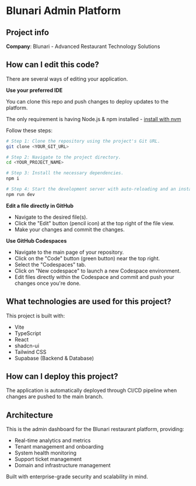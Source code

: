 # Blunari Admin Platform

## Project info

**Company**: Blunari - Advanced Restaurant Technology Solutions

## How can I edit this code?

There are several ways of editing your application.

**Use your preferred IDE**

You can clone this repo and push changes to deploy updates to the platform.

The only requirement is having Node.js & npm installed - [install with nvm](https://github.com/nvm-sh/nvm#installing-and-updating)

Follow these steps:

```sh
# Step 1: Clone the repository using the project's Git URL.
git clone <YOUR_GIT_URL>

# Step 2: Navigate to the project directory.
cd <YOUR_PROJECT_NAME>

# Step 3: Install the necessary dependencies.
npm i

# Step 4: Start the development server with auto-reloading and an instant preview.
npm run dev
```

**Edit a file directly in GitHub**

- Navigate to the desired file(s).
- Click the "Edit" button (pencil icon) at the top right of the file view.
- Make your changes and commit the changes.

**Use GitHub Codespaces**

- Navigate to the main page of your repository.
- Click on the "Code" button (green button) near the top right.
- Select the "Codespaces" tab.
- Click on "New codespace" to launch a new Codespace environment.
- Edit files directly within the Codespace and commit and push your changes once you're done.

## What technologies are used for this project?

This project is built with:

- Vite
- TypeScript
- React
- shadcn-ui
- Tailwind CSS
- Supabase (Backend & Database)

## How can I deploy this project?

The application is automatically deployed through CI/CD pipeline when changes are pushed to the main branch.

## Architecture

This is the admin dashboard for the Blunari restaurant platform, providing:

- Real-time analytics and metrics
- Tenant management and onboarding
- System health monitoring
- Support ticket management
- Domain and infrastructure management

Built with enterprise-grade security and scalability in mind.
